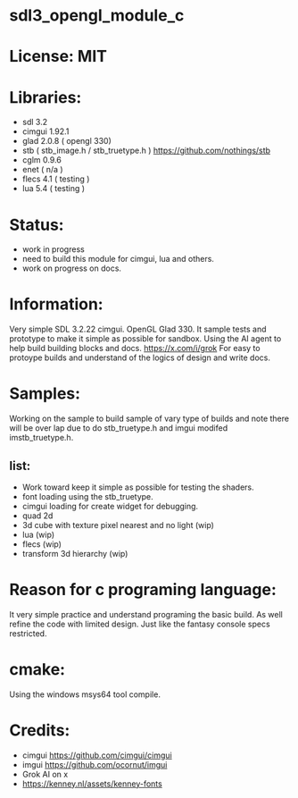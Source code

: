 # sdl3_opengl_module_c

# License: MIT

# Libraries:
- sdl 3.2
- cimgui 1.92.1
- glad 2.0.8 ( opengl 330) 
- stb ( stb_image.h / stb_truetype.h ) https://github.com/nothings/stb
- cglm 0.9.6
- enet ( n/a )
- flecs 4.1 ( testing )
- lua 5.4 ( testing )

# Status:
- work in progress
- need to build this module for cimgui, lua and others.
- work on progress on docs.

# Information:
  Very simple SDL 3.2.22 cimgui. OpenGL Glad 330. It sample tests and prototype to make it simple as possible for sandbox. Using the AI agent to help build building blocks and docs. https://x.com/i/grok For easy to protoype builds and understand of the logics of design and write docs.

# Samples:
  Working on the sample to build sample of vary type of builds and note there will be over lap due to do stb_truetype.h and imgui modifed imstb_truetype.h.

## list: 
 - Work toward keep it simple as possible for testing the shaders.
 - font loading using the stb_truetype.
 - cimgui loading for create widget for debugging.
 - quad 2d 
 - 3d cube with texture pixel nearest and no light (wip)
 - lua (wip)
 - flecs (wip)
 - transform 3d hierarchy (wip)

# Reason for c programing language:
  It very simple practice and understand programing the basic build. As well refine the code with limited design. Just like the fantasy console specs restricted.

# cmake:
  Using the windows msys64 tool compile.

# Credits:
  - cimgui https://github.com/cimgui/cimgui
  - imgui https://github.com/ocornut/imgui
  - Grok AI on x
  - https://kenney.nl/assets/kenney-fonts